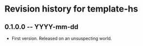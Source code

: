 # Revision history for template-hs

## 0.1.0.0 -- YYYY-mm-dd

* First version. Released on an unsuspecting world.
